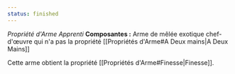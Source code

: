 ```yaml
---
status: finished
---
```

_Propriété d'Arme Apprenti_
__Composantes :__ Arme de mêlée exotique chef-d'œuvre qui n'a pas la propriété [[Propriétés d'Arme#A Deux mains|A Deux Mains]]

Cette arme obtient la propriété [[Propriétés d'Arme#Finesse|Finesse]].